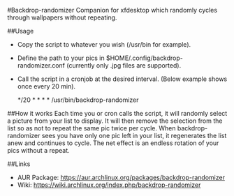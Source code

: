 #Backdrop-randomizer
Companion for xfdesktop which randomly cycles through wallpapers without repeating.

##Usage
* Copy the script to whatever you wish (/usr/bin for example).
* Define the path to your pics in $HOME/.config/backdrop-randomizer.conf (currently only .jpg files are supported).
* Call the script in a cronjob at the desired interval. (Below example shows once every 20 min).
  
	*/20 * * * *  /usr/bin/backdrop-randomizer

##How it works
Each time you or cron calls the script, it will randomly select a picture from your list to display. It will then remove the selection from the list so as not to repeat the same pic twice per cycle. When backdrop-randomizer sees you have only one pic left in your list, it regenerates the list anew and continues to cycle. The net effect is an endless rotation of your pics without a repeat.

##Links
* AUR Package: https://aur.archlinux.org/packages/backdrop-randomizer
* Wiki: https://wiki.archlinux.org/index.php/backdrop-randomizer
